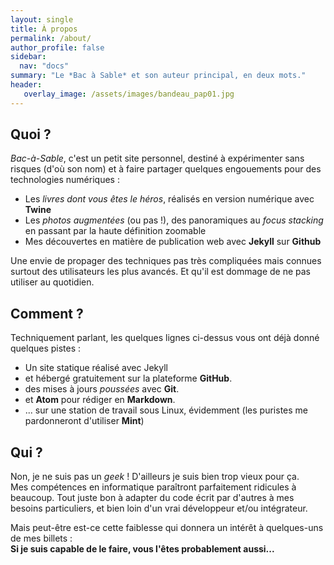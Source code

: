 ```yaml
---
layout: single
title: À propos
permalink: /about/
author_profile: false
sidebar:
  nav: "docs"
summary: "Le *Bac à Sable* et son auteur principal, en deux mots."
header:
   overlay_image: /assets/images/bandeau_pap01.jpg
---
```


## Quoi ?
*Bac-à-Sable*, c'est un petit site personnel, destiné à expérimenter sans risques (d'où son nom) et à faire partager quelques engouements pour des technologies numériques :

* Les *livres dont vous êtes le héros*, réalisés en version numérique avec **Twine**
* Les *photos augmentées* (ou pas !), des panoramiques au *focus stacking* en passant par la haute définition zoomable
* Mes découvertes en matière de publication web avec **Jekyll** sur **Github**

Une envie de propager des techniques pas très compliquées mais connues surtout des utilisateurs les plus avancés. Et qu'il est dommage de ne pas utiliser au quotidien.

## Comment  ?
Techniquement parlant, les quelques lignes ci-dessus vous ont déjà donné quelques pistes :

* Un site statique réalisé avec Jekyll
* et hébergé gratuitement sur la plateforme **GitHub**.
* des mises à jours *poussées* avec **Git**.
* et **Atom** pour rédiger en **Markdown**.
* ... sur une station de travail sous Linux, évidemment (les puristes me pardonneront d'utiliser **Mint**)

## Qui ?
Non, je ne suis pas un *geek* ! D'ailleurs je suis bien trop vieux pour ça.  
Mes compétences en informatique paraîtront parfaitement ridicules à beaucoup. Tout juste bon à adapter du code écrit par d'autres à mes besoins particuliers, et bien loin d'un vrai développeur et/ou intégrateur.  

Mais peut-être est-ce cette faiblesse qui donnera un intérêt à quelques-uns de mes billets :  
**Si je suis capable de le faire, vous l'êtes probablement aussi...**
